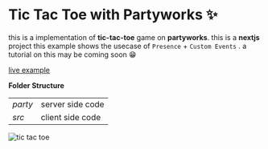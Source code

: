 # Tic Tac Toe with Partyworks ✨

this is a implementation of **tic-tac-toe** game on **partyworks**. this is a **nextjs** project this example shows the usecase of `Presence` + `Custom Events` . a tutorial on this may be coming soon 😁

[live example](https://partyworks-game-tic-tac-toe.vercel.app/)

**Folder Structure**

|         |                  |
| ------- | ---------------- |
| _party_ | server side code |
| _src_   | client side code |

![tic tac toe](https://github.com/Partywork/partyworks/assets/58091764/6e9f542b-1202-49ee-ba65-5410441383a7)
